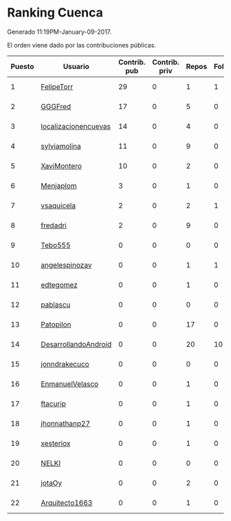 # Ranking Cuenca

Generado 11:19PM-January-09-2017.

El orden viene dado por las contribuciones públicas.

| Puesto   |  Usuario  | Contrib. pub | Contrib. priv |Repos| Followers | Desde |  Avatar  |
|----------|-----------|--------------|---------------|-----|-----------|-------|----------|
|1|[FelipeTorr](https://github.com/FelipeTorr)|29|0|1|1|2013-10-17|![FelipeTorr](https://avatars2.githubusercontent.com/u/5705251)|
|2|[GGGFred](https://github.com/GGGFred)|17|0|5|0|2013-01-15|![GGGFred](https://avatars2.githubusercontent.com/u/3277081)|
|3|[localizacionencuevas](https://github.com/localizacionencuevas)|14|0|4|0|2016-11-21|![localizacionencuevas](https://avatars3.githubusercontent.com/u/23629118)|
|4|[sylviamolina](https://github.com/sylviamolina)|11|0|9|0|2016-12-16|![sylviamolina](https://avatars3.githubusercontent.com/u/24606165)|
|5|[XaviMontero](https://github.com/XaviMontero)|10|0|2|0|2016-12-03|![XaviMontero](https://avatars2.githubusercontent.com/u/24358710)|
|6|[Menjaplom](https://github.com/Menjaplom)|3|0|1|0|2016-04-10|![Menjaplom](https://avatars1.githubusercontent.com/u/18379240)|
|7|[vsaquicela](https://github.com/vsaquicela)|2|0|2|1|2011-09-19|![vsaquicela](https://avatars0.githubusercontent.com/u/1062684)|
|8|[fredadri](https://github.com/fredadri)|2|0|9|0|2013-05-01|![fredadri](https://avatars3.githubusercontent.com/u/4308791)|
|9|[Tebo555](https://github.com/Tebo555)|0|0|0|0|2013-02-21|![Tebo555](https://avatars3.githubusercontent.com/u/3661837)|
|10|[angelespinozav](https://github.com/angelespinozav)|0|0|1|1|2012-10-30|![angelespinozav](https://avatars3.githubusercontent.com/u/2684248)|
|11|[edtegomez](https://github.com/edtegomez)|0|0|1|0|2013-06-13|![edtegomez](https://avatars2.githubusercontent.com/u/4690577)|
|12|[pablascu](https://github.com/pablascu)|0|0|0|0|2014-02-19|![pablascu](https://avatars3.githubusercontent.com/u/6728378)|
|13|[Patopilon](https://github.com/Patopilon)|0|0|17|0|2014-03-01|![Patopilon](https://avatars1.githubusercontent.com/u/6825628)|
|14|[DesarrollandoAndroid](https://github.com/DesarrollandoAndroid)|0|0|20|10|2014-06-22|![DesarrollandoAndroid](https://avatars3.githubusercontent.com/u/7956170)|
|15|[jonndrakecuco](https://github.com/jonndrakecuco)|0|0|0|0|2014-07-23|![jonndrakecuco](https://avatars0.githubusercontent.com/u/8249057)|
|16|[EnmanuelVelasco](https://github.com/EnmanuelVelasco)|0|0|1|0|2014-10-06|![EnmanuelVelasco](https://avatars1.githubusercontent.com/u/9041455)|
|17|[ftacurip](https://github.com/ftacurip)|0|0|1|0|2015-06-26|![ftacurip](https://avatars0.githubusercontent.com/u/13069456)|
|18|[jhonnathanp27](https://github.com/jhonnathanp27)|0|0|1|0|2015-05-11|![jhonnathanp27](https://avatars1.githubusercontent.com/u/12394226)|
|19|[xesteriox](https://github.com/xesteriox)|0|0|1|0|2015-03-12|![xesteriox](https://avatars3.githubusercontent.com/u/11449134)|
|20|[NELKI](https://github.com/NELKI)|0|0|0|0|2015-06-29|![NELKI](https://avatars0.githubusercontent.com/u/13105920)|
|21|[jotaOy](https://github.com/jotaOy)|0|0|2|0|2015-07-10|![jotaOy](https://avatars1.githubusercontent.com/u/13277260)|
|22|[Arquitecto1663](https://github.com/Arquitecto1663)|0|0|1|0|2015-07-22|![Arquitecto1663](https://avatars0.githubusercontent.com/u/13456548)|
